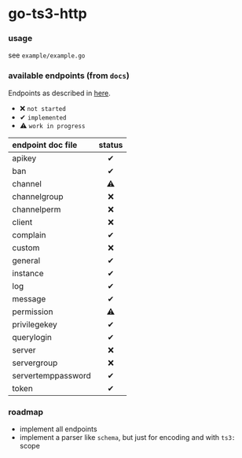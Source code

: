 # go-ts3-http

### usage
see `example/example.go`

### available endpoints (from `docs`)

Endpoints as described in [here](https://community.teamspeak.com/t/webquery-discussion-help-3-12-0-onwards/7184).

- ❌ `not started`
- ✔ `implemented`
- ⚠ `work in progress`

| endpoint doc file | status |
|:---|:---:|
| apikey | ✔ |
| ban | ✔ |
| channel | ⚠ |
| channelgroup | ❌ |
| channelperm | ❌ |
| client | ❌ |
| complain | ✔ |
| custom | ❌ |
| general | ✔ |
| instance | ✔ |
| log | ✔ |
| message | ✔ |
| permission | ⚠ |
| privilegekey | ✔ |
| querylogin | ✔ |
| server | ❌ |
| servergroup | ❌ |
| servertemppassword | ✔ |
| token | ✔ |

### roadmap

- implement all endpoints
- implement a parser like `schema`, but just for encoding and with `ts3:` scope
